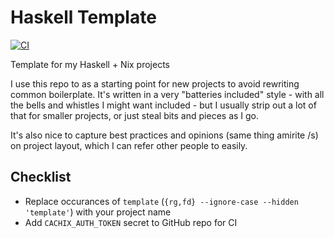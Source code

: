 # Haskell Template

[![CI](https://github.com/evanrelf/haskell-template/actions/workflows/ci.yml/badge.svg)](https://github.com/evanrelf/haskell-template/actions/workflows/ci.yml)

Template for my Haskell + Nix projects

I use this repo to as a starting point for new projects to avoid rewriting
common boilerplate. It's written in a very "batteries included" style - with all
the bells and whistles I might want included - but I usually strip out a lot of
that for smaller projects, or just steal bits and pieces as I go.

It's also nice to capture best practices and opinions (same thing amirite /s) on
project layout, which I can refer other people to easily.

## Checklist

- Replace occurances of `template` (`{rg,fd} --ignore-case --hidden 'template'`)
  with your project name
- Add `CACHIX_AUTH_TOKEN` secret to GitHub repo for CI
